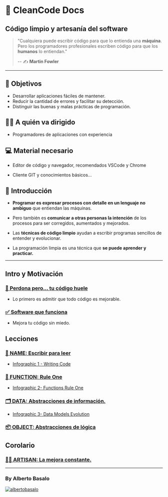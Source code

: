 # 🧼 CleanCode Docs

## Código limpio y artesanía del software

> "Cualquiera puede escribir código para que lo entienda una **máquina**. Pero los programadores profesionales escriben código para que los **humanos** lo entiendan."
>
> -- ✍️ **Martin Fowler**

---

## 🎯 Objetivos

- Desarrollar aplicaciones fáciles de mantener.
- Reducir la cantidad de errores y facilitar su detección.
- Distinguir las buenas y malas prácticas de programación.

## 👨‍💻 A quién va dirigido

- Programadores de aplicaciones con experiencia

## 💻 Material necesario

- Editor de código y navegador, recomendados VSCode y Chrome

- Cliente GIT y conocimientos básicos...

## 🏁 Introducción

- **Programar es expresar procesos con detalle en un lenguaje no ambiguo** que entiendan las máquinas.

- Pero también es **comunicar a otras personas la intención** de los procesos para ser corregidos, aumentados y mejorados.

- Las **técnicas de código limpio** ayudan a escribir programas sencillos de entender y evolucionar.

- La programación limpia es una técnica que **se puede aprender y practicar.**

---

## Intro y Motivación

### [🤢 Perdona pero... tu código huele](./0-smells/1-perdona_pero_tu_codigo_huele.md)

- Lo primero es admitir que todo código es mejorable.

### [✅ Software que funciona](./0-smells/2-software_que_funciona.md)

- Mejora tu código sin miedo.

## Lecciones

### [📘 NAME: Escribir para leer](./1-name/1-estilo_y_orden.md)

- [Infographic 1 - Writing Code](/infographics/1-writing_code.png)

### [🔀 FUNCTION: Rule One](./2-function/1-declaracion_asignacion_e_invocacion.md)

- [Infographic 2- Functions Rule One](/infographics/2-functions_rule_one.png)

### [🗂️ DATA: Abstracciones de información.](./3-data/1-condiciones_y_algoritmos.md)

- [Infographic 3- Data Models Evolution](/infographics/3-data_models_evolution.png)

### [📦 OBJECT: Abstracciones de lógica](./4-object/1-cohesion_de_funciones.md)

## Corolario

### [👨‍🍳 ARTISAN: La mejora constante.](./5-artisan/1-la_mejora_constante.md)

---

<h3>By Alberto Basalo</h3>
<p>
<a href="https://twitter.com/albertobasalo" target="blank"><img src="https://img.shields.io/twitter/follow/albertobasalo?logo=twitter&style=for-the-badge" alt="albertobasalo" /></a>
